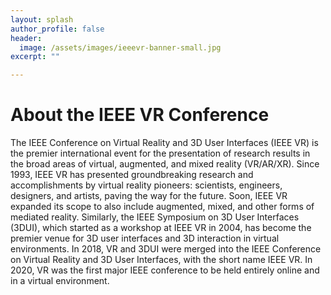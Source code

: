 ```yaml
---
layout: splash
author_profile: false
header:
  image: /assets/images/ieeevr-banner-small.jpg
excerpt: ""

---
```


<div>
<h1> About the IEEE VR Conference </h1>
    <p>
    The IEEE Conference on Virtual Reality and 3D User Interfaces (IEEE VR) is the premier international event for the presentation of research results in the broad areas of virtual, augmented, and mixed reality (VR/AR/XR). Since 1993, IEEE VR has presented groundbreaking research and accomplishments by virtual reality pioneers: scientists, engineers, designers, and artists, paving the way for the future. Soon, IEEE VR expanded its scope to also include augmented, mixed, and other forms of mediated reality.  Similarly, the IEEE Symposium on 3D User Interfaces (3DUI), which started as a workshop at IEEE VR in 2004, has become the premier venue for 3D user interfaces and 3D interaction in virtual environments. In 2018, VR and 3DUI were merged into the IEEE Conference on Virtual Reality and 3D User Interfaces, with the short name IEEE VR.  In 2020, VR was the first major IEEE conference to be held entirely online and in a virtual environment. 
    </p>

    
</div>